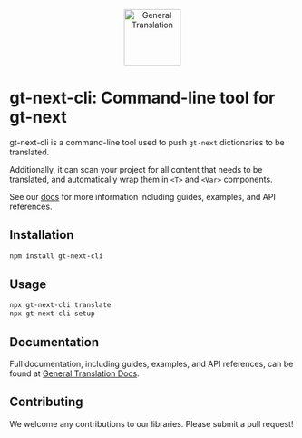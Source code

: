 <p align="center">
  <a href="https://generaltranslation.com" target="_blank">
    <img src="https://generaltranslation.com/gt-logo-light.svg" alt="General Translation" width="100" height="100">
  </a>
</p>

# gt-next-cli: Command-line tool for gt-next

gt-next-cli is a command-line tool used to push `gt-next` dictionaries to be translated.

Additionally, it can scan your project for all content that needs to be translated, and automatically wrap them in `<T>` and `<Var>` components.

See our [docs](https://generaltranslation.com/docs) for more information including guides, examples, and API references.

## Installation

```bash
npm install gt-next-cli
```

## Usage

```bash
npx gt-next-cli translate
npx gt-next-cli setup
```

## Documentation

Full documentation, including guides, examples, and API references, can be found at [General Translation Docs](generaltranslation.com/docs).

## Contributing

We welcome any contributions to our libraries. Please submit a pull request!
